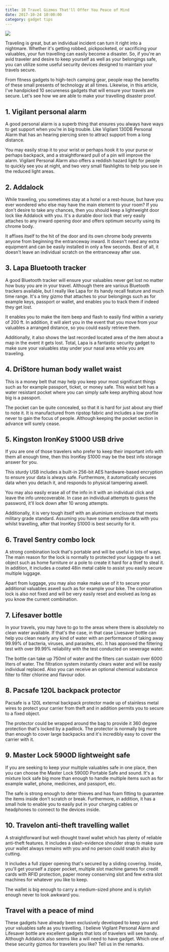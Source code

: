 ```yaml
---
title: 10 Travel Gizmos That'll Offer You Peace of Mind
date: 2017-10-24 10:00:00
category: gadget tips
---
```


![](/images/3.jpg)


Traveling is great, but an individual incident can turn it right into a nightmare. Whether it's getting robbed, pickpocketed, or sacrificing your valuables, your fun travelling can easily become a disaster. So, if you're an avid traveler and desire to keep yourself as well as your belongings safe, you can utilize some useful security devices designed to maintain your travels secure.

<!-- more -->

From fitness gadgets to high-tech camping gear, people reap the benefits of these small presents of technology at all times. Likewise, in this article, I've handpicked 10 secureness gadgets that will ensure your travels are secure. Let's see how we are able to make your travelling disaster proof.

## 1. Vigilant personal alarm

A good personal alarm is a superb thing that ensures you always have ways to get support when you're in big trouble. Like Vigilant 130DB Personal Alarm that has an hearing piercing siren to attract support from a long distance.

You may easily strap it to your wrist or perhaps hook it to your purse or perhaps backpack, and a straightforward pull of a pin will improve the alarm. Vigilant Personal Alarm also offers a reddish hazard light for people to quickly see you at night, and two very small flashlights to help you see in the reduced light areas.

## 2. Addalock

While traveling, you sometimes stay at a hotel or a rest-house, but have you ever wondered who else may have the main element to your room? If you don't desire to take any chances, then you should keep a lightweight door lock like Addalock with you. It's a durable door lock that very easily attaches to any inward opening door and offers optimum security using its chrome body.

It affixes itself to the hit of the door and its own chrome body prevents anyone from beginning the entranceway inward. It doesn't need any extra equipment and can be easily installed in only a few seconds. Best of all, it doesn't leave an individual scratch on the entranceway after use.

## 3. Lapa Bluetooth tracker

A good Bluetooth tracker will ensure your valuables never get lost no matter how busy you are in your travel. Although there are various Bluetooth trackers available, but I really like Lapa for its handy recall feature and much time range. It's a tiny gizmo that attaches to your belongings such as for example keys, passport or wallet, and enables you to track them if indeed they get lost.

It enables you to make the item beep and flash to easily find within a variety of 200 ft. In addition, it will alert you in the event that you move from your valuables a arranged distance, so you could easily retrieve them.

Additionally, it also shows the last recorded located area of the item about a map in the event it gets lost. Total, Lapa is a fantastic security gadget to make sure your valuables stay under your nasal area while you are traveling.

## 4. DriStore human body wallet waist

This is a money belt that may help you keep your most significant things such as for example passport, ticket, or money safe. This waist belt has a water resistant pocket where you can simply safe keep anything about how big is a passport.

The pocket can be quite concealed, so that it is hard for just about any thief to note it. It is manufactured from ripstop fabric and includes a low profile never to gain the focus of people. Although keeping the pocket section in advance will surely cease.

## 5. Kingston IronKey S1000 USB drive

If you are one of those travelers who prefer to keep their important info with them all enough time, then this IronKey S1000 may be the best info storage answer for you.

This sturdy USB includes a built-in 256-bit AES hardware-based encryption to ensure your data is always safe. Furthermore, it automatically secures data when you detach it, and responds to physical tampering aswell.

You may also easily erase all of the info in it with an individual click and leave the info unrecoverable. In case an individual attempts to guess the password, it'll lock down after 10 wrong attempts.

Additionally, it is very tough itself with an aluminium enclosure that meets military grade standard. Assuming you have some sensitive data with you whilst travelling, after that IronKey S1000 is best security for it.

## 6. Travel Sentry combo lock

A strong combination lock that's portable and will be useful in lots of ways. The main reason for the lock is normally to protected your luggage to a set object such as home furniture or a pole to create it hard for a thief to steal it. In addition, it includes a coated 48in metal cable to assist you easily secure multiple luggage.

Apart from luggage, you may also make make use of it to secure your additional valuables aswell such as for example your bike. The combination lock is also not fixed and will be very easily reset and evolved as long as you know the current combination.

## 7. Lifesaver bottle

In your travels, you may have to go to the areas where there is absolutely no clean water available. If that's the case, in that case Livesaver bottle can help you clean nearly any kind of water with an performance of taking away 99.99% of bacteria, viruses, and parasites, etc. It has approved the filtering test with over 99.99% reliability with the test conducted on sewerage water.

The bottle can take up 750ml of water and the filters can sustain over 6000 liters of water. The filtration system instantly clears water and will be easily individual replaced. Also you can receive an optional chemical substance filter to filter chlorine and flavour odor.

## 8. Pacsafe 120L backpack protector

Pacsafe is a 120L external backpack protector made up of stainless metal wires to protect your carrier from theft and in addition permits you to secure to a fixed object.

The protector could be wrapped around the bag to provide it 360 degree protection that's locked by a padlock. The protector is normally big more than enough to cover large backpacks and it's incredibly easy to cover the carrier with it.

## 9. Master Lock 5900D lightweight safe

If you are seeking to keep your multiple valuables safe in one place, then you can choose the Master Lock 5900D Portable Safe and sound. It's a mixture lock safe big more than enough to handle multiple items such as for example wallet, phone, medicines, and passport, etc.

The safe is strong enough to deter thieves and has foam fitting to guarantee the items inside don't scratch or break. Furthermore, in addition, it has a small hole to enable you to easily put in your charging cables or headphones to connect to the devices inside.

## 10. Travelon anti-theft travelling wallet

A straightforward but well-thought travel wallet which has plenty of reliable anti-theft features. It includes a slash-evidence shoulder strap to make sure your wallet always remains with you and no person could snatch also by cutting.

It includes a full zipper opening that's secured by a sliding covering. Inside, you'll get yourself a zipper pocket, multiple slot machine games for credit cards with RFID protection, paper money conserving slot and few extra slot machines for whatever you like to keep.

The wallet is big enough to carry a medium-sized phone and is stylish enough never to look awkward you.

## Travel with a peace of mind

These gadgets have already been exclusively developed to keep you and your valuables safe as you travelling. I believe Vigilant Personal Alarm and Lifesaver bottle are excellent gadgets that lots of travelers will see handy. Although Addalock also seems like a will need to have gadget. Which one of these security gizmos for travelers you like? Tell us in the remarks.